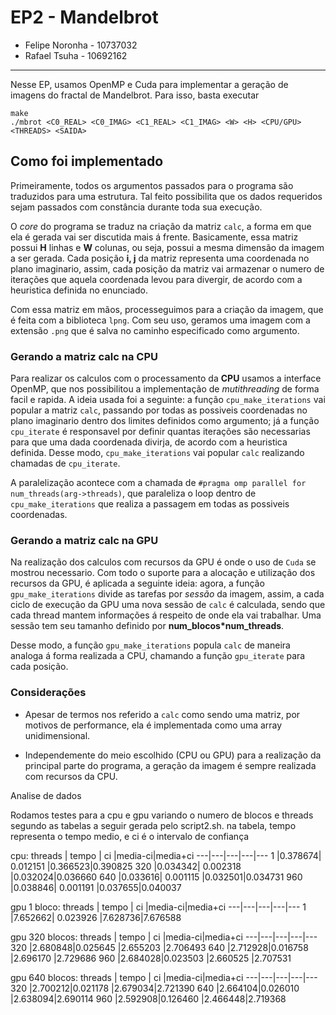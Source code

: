 # EP2 - Mandelbrot
- Felipe Noronha - 10737032
- Rafael Tsuha - 10692162

---

Nesse EP, usamos OpenMP e Cuda para implementar a geração de imagens do fractal de Mandelbrot. Para isso, basta executar

```terminal
make
./mbrot <C0_REAL> <C0_IMAG> <C1_REAL> <C1_IMAG> <W> <H> <CPU/GPU> <THREADS> <SAIDA>
```

## Como foi implementado

Primeiramente, todos os argumentos passados para o programa são traduzidos para uma estrutura. Tal feito possibilita que os dados requeridos sejam passados com constância durante toda sua execução.

O *core* do programa se traduz na criação da matriz `calc`, a forma em que ela é gerada vai ser discutida mais á frente. Basicamente, essa matriz possui **H** linhas e **W** colunas, ou seja, possui a mesma dimensão da imagem a ser gerada. Cada posição **i, j** da matriz representa uma coordenada no plano imaginario, assim, cada posição da matriz vai armazenar o numero de iterações que aquela coordenada levou para divergir, de acordo com a heuristica definida no enunciado.

Com essa matriz em mãos, processeguimos para a criação da imagem, que é feita com a biblioteca `lpng`. Com seu uso, geramos uma imagem com a extensão `.png` que é salva no caminho especificado como argumento.

### Gerando a matriz calc na CPU

Para realizar os calculos com o processamento da **CPU** usamos a interface OpenMP, que nos possibilitou a implementação de *mutithreading* de forma facil e rapida. A ideia usada foi a seguinte: a função `cpu_make_iterations` vai popular a matriz `calc`, passando por todas as possiveis coordenadas no plano imaginario dentro dos limites definidos como argumento; já a função `cpu_iterate` é responsavel por definir quantas iterações são necessarias para que uma dada coordenada divirja, de acordo com a heuristica definida. Desse modo, `cpu_make_iterations` vai popular `calc` realizando chamadas de `cpu_iterate`.

A paralelização acontece com a chamada de `#pragma omp parallel for num_threads(arg->threads)`, que paraleliza o loop dentro de `cpu_make_iterations` que realiza a passagem em todas as possiveis coordenadas.

###  Gerando a matriz calc na GPU

Na realização dos calculos com recursos da GPU é onde o uso de `Cuda` se mostrou necessario. Com todo o suporte para a alocação e utilização dos recursos da GPU, é aplicada a seguinte ideia: agora, a função `gpu_make_iterations` divide as tarefas por *sessão* da imagem, assim, a cada ciclo de execução da GPU uma nova sessão de `calc` é calculada, sendo que cada thread mantem informações á respeito de onde ela vai trabalhar. Uma sessão tem seu tamanho definido por **num_blocos*num_threads**.

Desse modo, a função `gpu_make_iterations` popula `calc` de maneira analoga á forma realizada a CPU, chamando a função `gpu_iterate` para cada posição.

### Considerações

- Apesar de termos nos referido a `calc` como sendo uma matriz, por motivos de performance, ela é implementada como uma array unidimensional.

- Independemente do meio escolhido (CPU ou GPU) para a realização da principal parte do programa, a geração da imagem é sempre realizada com recursos da CPU.

Analise de dados

Rodamos testes para a cpu e gpu variando o numero de blocos e threads segundo as tabelas a seguir gerada pelo script2.sh.
na tabela, tempo representa o tempo medio, e ci é o intervalo de confiança

cpu:
threads	| tempo	 | ci		|media-ci|media+ci
---|---|---|---|---
1		|0.378674| 0.012151 |0.366523|0.390825
320		|0.034342| 0.002318 |0.032024|0.036660
640		|0.033616| 0.001115 |0.032501|0.034731
960		|0.038846| 0.001191 |0.037655|0.040037

gpu 1 bloco:
threads | tempo	 | ci		|media-ci|media+ci
---|---|---|---|---
1		|7.652662| 0.023926 |7.628736|7.676588

gpu 320 blocos:
threads | tempo	 | ci	   |media-ci|media+ci
---|---|---|---|---
320		|2.680848|0.025645 |2.655203 |2.706493
640		|2.712928|0.016758 |2.696170 |2.729686
960		|2.684028|0.023503 |2.660525 |2.707531

gpu 640 blocos:
threads | tempo	 | ci	   |media-ci|media+ci
---|---|---|---|---
320		|2.700212|0.021178 |2.679034|2.721390
640		|2.664104|0.026010 |2.638094|2.690114
960		|2.592908|0.126460 |2.466448|2.719368
